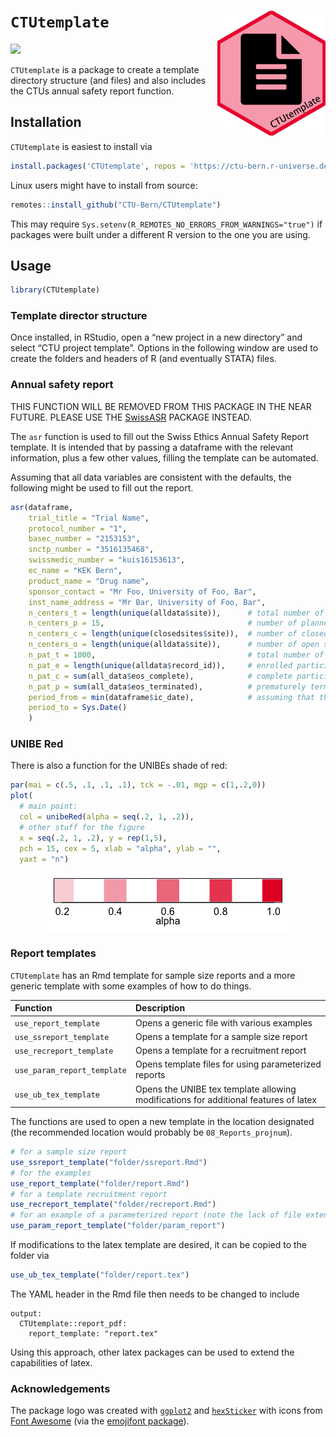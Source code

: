 
<!-- README.md is generated from README.Rmd. Please edit that file -->

# `CTUtemplate` <img src='man/figures/sticker.png' align="right" height="200">

[![](https://img.shields.io/badge/dev%20version-0.1.6-blue.svg)](https://github.com/CTU-Bern/CTUtemplate)

`CTUtemplate` is a package to create a template directory structure (and
files) and also includes the CTUs annual safety report function.

## Installation

`CTUtemplate` is easiest to install via

``` r
install.packages('CTUtemplate', repos = 'https://ctu-bern.r-universe.dev')
```

Linux users might have to install from source:

``` r
remotes::install_github("CTU-Bern/CTUtemplate")
```

This may require `Sys.setenv(R_REMOTES_NO_ERRORS_FROM_WARNINGS="true")`
if packages were built under a different R version to the one you are
using.

## Usage

``` r
library(CTUtemplate)
```

### Template director structure

Once installed, in RStudio, open a “new project in a new directory” and
select “CTU project template”. Options in the following window are used
to create the folders and headers of R (and eventually STATA) files.

### Annual safety report

THIS FUNCTION WILL BE REMOVED FROM THIS PACKAGE IN THE NEAR FUTURE.
PLEASE USE THE [SwissASR](https://github.com/CTU-Bern/SwissASR) PACKAGE
INSTEAD.

The `asr` function is used to fill out the Swiss Ethics Annual Safety
Report template. It is intended that by passing a dataframe with the
relevant information, plus a few other values, filling the template can
be automated.

Assuming that all data variables are consistent with the defaults, the
following might be used to fill out the report.

``` r
asr(dataframe,
    trial_title = "Trial Name",
    protocol_number = "1",
    basec_number = "2153153",
    snctp_number = "3516135468",
    swissmedic_number = "kuis16153613",
    ec_name = "KEK Bern",
    product_name = "Drug name",
    sponsor_contact = "Mr Foo, University of Foo, Bar", 
    inst_name_address = "Mr Bar, University of Foo, Bar",
    n_centers_t = length(unique(alldata$site)),      # total number of sites
    n_centers_p = 15,                                # number of planned sites
    n_centers_c = length(unique(closedsites$site)),  # number of closed sites
    n_centers_o = length(unique(alldata$site)),      # number of open sites
    n_pat_t = 1000,                                  # total number of participants
    n_pat_e = length(unique(alldata$record_id)),     # enrolled participants
    n_pat_c = sum(all_data$eos_complete),            # complete participants
    n_pat_p = sum(all_data$eos_terminated),          # prematurely terminated participants
    period_from = min(dataframe$ic_date),            # assuming that the variable exists!
    period_to = Sys.Date()
    )
```

### UNIBE Red

There is also a function for the UNIBEs shade of red:

``` r
par(mai = c(.5, .1, .1, .1), tck = -.01, mgp = c(1,.2,0))
plot(
  # main point:
  col = unibeRed(alpha = seq(.2, 1, .2)), 
  # other stuff for the figure
  x = seq(.2, 1, .2), y = rep(1,5), 
  pch = 15, cex = 5, xlab = "alpha", ylab = "", 
  yaxt = "n")
```

<img src="man/figures/README-unnamed-chunk-6-1.png" style="display: block; margin: auto;" />

### Report templates

`CTUtemplate` has an Rmd template for sample size reports and a more
generic template with some examples of how to do things.

| Function                    | Description                                                                          |
| :-------------------------- | :----------------------------------------------------------------------------------- |
| `use_report_template`       | Opens a generic file with various examples                                           |
| `use_ssreport_template`     | Opens a template for a sample size report                                            |
| `use_recreport_template`    | Opens a template for a recruitment report                                            |
| `use_param_report_template` | Opens template files for using parameterized reports                                 |
| `use_ub_tex_template`       | Opens the UNIBE tex template allowing modifications for additional features of latex |

The functions are used to open a new template in the location designated
(the recommended location would probably be `08_Reports_projnum`).

``` r
# for a sample size report
use_ssreport_template("folder/ssreport.Rmd")
# for the examples
use_report_template("folder/report.Rmd")
# for a template recruitment report
use_recreport_template("folder/recreport.Rmd")
# for an example of a parameterized report (note the lack of file extension here)
use_param_report_template("folder/param_report")
```

If modifications to the latex template are desired, it can be copied to
the folder via

``` r
use_ub_tex_template("folder/report.tex")
```

The YAML header in the Rmd file then needs to be changed to include

    output: 
      CTUtemplate::report_pdf:
        report_template: "report.tex"

Using this approach, other latex packages can be used to extend the
capabilities of latex.

### Acknowledgements

The package logo was created with
[`ggplot2`](https://ggplot2.tidyverse.org/) and
[`hexSticker`](https://github.com/GuangchuangYu/hexSticker) with icons
from [Font Awesome](https://fontawesome.com/) (via the [emojifont
package](https://github.com/GuangchuangYu/emojifont)).

